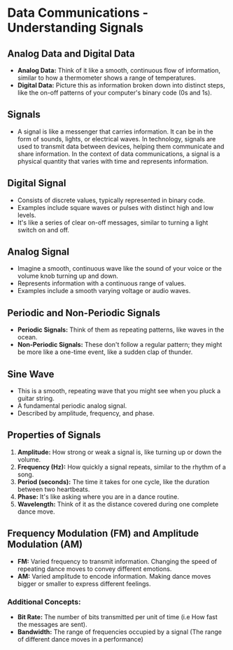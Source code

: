 # Data Communications - Understanding Signals

## Analog Data and Digital Data

- **Analog Data:** Think of it like a smooth, continuous flow of information, similar to how a thermometer shows a range of temperatures.
- **Digital Data:** Picture this as information broken down into distinct steps, like the on-off patterns of your computer's binary code (0s and 1s).

## Signals

- A signal is like a messenger that carries information. It can be in the form of sounds, lights, or electrical waves. In technology, signals are used to transmit data between devices, helping them communicate and share information. In the context of data communications, a signal is a physical quantity that varies with time and represents information.

## Digital Signal

- Consists of discrete values, typically represented in binary code.
- Examples include square waves or pulses with distinct high and low levels.
- It's like a series of clear on-off messages, similar to turning a light switch on and off.

## Analog Signal

- Imagine a smooth, continuous wave like the sound of your voice or the volume knob turning up and down.
- Represents information with a continuous range of values.
- Examples include a smooth varying voltage or audio waves.

## Periodic and Non-Periodic Signals

- **Periodic Signals:** Think of them as repeating patterns, like waves in the ocean.
- **Non-Periodic Signals:** These don't follow a regular pattern; they might be more like a one-time event, like a sudden clap of thunder.

## Sine Wave

- This is a smooth, repeating wave that you might see when you pluck a guitar string.
- A fundamental periodic analog signal.
- Described by amplitude, frequency, and phase.

## Properties of Signals

1. **Amplitude:** How strong or weak a signal is, like turning up or down the volume.
2. **Frequency (Hz):** How quickly a signal repeats, similar to the rhythm of a song.
3. **Period (seconds):** The time it takes for one cycle, like the duration between two heartbeats.
4. **Phase:** It's like asking where you are in a dance routine.
5. **Wavelength:** Think of it as the distance covered during one complete dance move.

## Frequency Modulation (FM) and Amplitude Modulation (AM)

- **FM:** Varied frequency to transmit information. Changing the speed of repeating dance moves to convey different emotions.
- **AM:** Varied amplitude to encode information. Making dance moves bigger or smaller to express different feelings.

### Additional Concepts:

- **Bit Rate:** The number of bits transmitted per unit of time (i.e How fast the messages are sent).
- **Bandwidth:** The range of frequencies occupied by a signal (The range of different dance moves in a performance)
